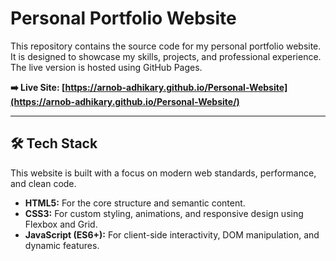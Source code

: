 # Personal Portfolio Website

This repository contains the source code for my personal portfolio website. It is designed to showcase my skills, projects, and professional experience. The live version is hosted using GitHub Pages.

**➡️ Live Site: [https://arnob-adhikary.github.io/Personal-Website](https://arnob-adhikary.github.io/Personal-Website/)**
***

## 🛠️ Tech Stack

This website is built with a focus on modern web standards, performance, and clean code.

* **HTML5:** For the core structure and semantic content.
* **CSS3:** For custom styling, animations, and responsive design using Flexbox and Grid.
* **JavaScript (ES6+):** For client-side interactivity, DOM manipulation, and dynamic features.
